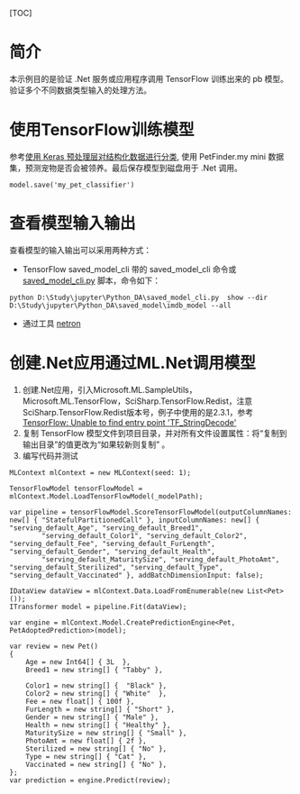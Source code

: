 [TOC]

# 简介

本示例目的是验证 .Net 服务或应用程序调用 TensorFlow 训练出来的 pb 模型。验证多个不同数据类型输入的处理方法。

# 使用TensorFlow训练模型

参考[使用 Keras 预处理层对结构化数据进行分类](https://github.com/tensorflow/docs-l10n/blob/master/site/zh-cn/tutorials/structured_data/preprocessing_layers.ipynb), 使用 PetFinder.my mini 数据集，预测宠物是否会被领养。最后保存模型到磁盘用于 .Net 调用。
```
model.save('my_pet_classifier')
```

# 查看模型输入输出

查看模型的输入输出可以采用两种方式：
- TensorFlow saved_model_cli 带的 saved_model_cli 命令或 [saved_model_cli.py](https://github.com/tensorflow/tensorflow/blob/c5da7af048611aa29e9382371f0aed5018516cac/tensorflow/python/tools/saved_model_cli.py) 脚本，命令如下：
```
python D:\Study\jupyter\Python_DA\saved_model_cli.py  show --dir D:\Study\jupyter\Python_DA\saved_model\imdb_model --all
```
- 通过工具 [netron](https://github.com/lutzroeder/netron)

# 创建.Net应用通过ML.Net调用模型

1. 创建.Net应用，引入Microsoft.ML.SampleUtils，Microsoft.ML.TensorFlow，SciSharp.TensorFlow.Redist，注意SciSharp.TensorFlow.Redist版本号，例子中使用的是2.3.1，参考[TensorFlow: Unable to find entry point 'TF_StringDecode'](https://github.com/dotnet/machinelearning/issues/6040)
2. 复制 TensorFlow 模型文件到项目目录，并对所有文件设置属性：将“复制到输出目录”的值更改为“如果较新则复制” 。
3. 编写代码并测试
```
MLContext mlContext = new MLContext(seed: 1);

TensorFlowModel tensorFlowModel = mlContext.Model.LoadTensorFlowModel(_modelPath);

var pipeline = tensorFlowModel.ScoreTensorFlowModel(outputColumnNames: new[] { "StatefulPartitionedCall" }, inputColumnNames: new[] { "serving_default_Age", "serving_default_Breed1",
        "serving_default_Color1", "serving_default_Color2", "serving_default_Fee", "serving_default_FurLength", "serving_default_Gender", "serving_default_Health",
        "serving_default_MaturitySize", "serving_default_PhotoAmt", "serving_default_Sterilized", "serving_default_Type", "serving_default_Vaccinated" }, addBatchDimensionInput: false);

IDataView dataView = mlContext.Data.LoadFromEnumerable(new List<Pet>());
ITransformer model = pipeline.Fit(dataView);

var engine = mlContext.Model.CreatePredictionEngine<Pet, PetAdoptedPrediction>(model);

var review = new Pet()
{
    Age = new Int64[] { 3L  },
    Breed1 = new string[] { "Tabby" },

    Color1 = new string[] {  "Black" },
    Color2 = new string[] { "White"  },
    Fee = new float[] { 100f },
    FurLength = new string[] { "Short" },
    Gender = new string[] { "Male" },
    Health = new string[] { "Healthy" },
    MaturitySize = new string[] { "Small" },
    PhotoAmt = new float[] { 2f },
    Sterilized = new string[] { "No" },
    Type = new string[] { "Cat" },
    Vaccinated = new string[] { "No" },
};
var prediction = engine.Predict(review);
```
